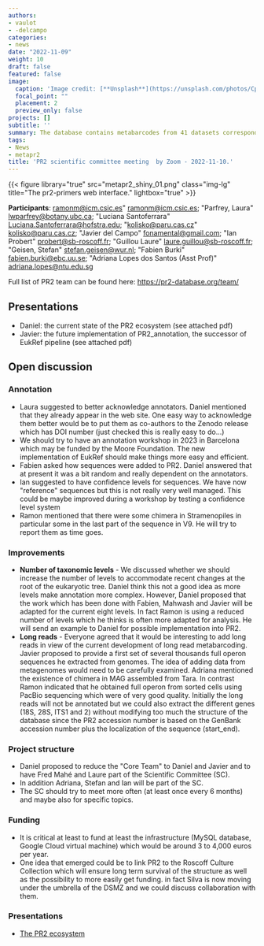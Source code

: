 ```yaml
---
authors:
- vaulot
- -delcampo
categories:
- news
date: "2022-11-09"
weight: 10
draft: false
featured: false
image:
  caption: 'Image credit: [**Unsplash**](https://unsplash.com/photos/CpkOjOcXdUY)'
  focal_point: ""
  placement: 2
  preview_only: false
projects: []
subtitle: ''
summary: The database contains metabarcodes from 41 datasets corresponding to more than 4,000 samples and 90,000 ASVs.
tags:
- News
- metapr2
title: 'PR2 scientific committee meeting  by Zoom - 2022-11-10.'
---
```



{{< figure library="true" src="metapr2_shiny_01.png" class="img-lg" title="The pr2-primers web interface." lightbox="true" >}}

**Participants**:
ramonm@icm.csic.es" <ramonm@icm.csic.es>; "Parfrey, Laura" <lwparfrey@botany.ubc.ca>; "Luciana Santoferrara" <Luciana.Santoferrara@hofstra.edu>; "kolisko@paru.cas.cz" <kolisko@paru.cas.cz>; "Javier del Campo" <fonamental@gmail.com>; "Ian Probert" <probert@sb-roscoff.fr>; "Guillou Laure" <laure.guillou@sb-roscoff.fr>; "Geisen, Stefan" <stefan.geisen@wur.nl>;  "Fabien Burki" <fabien.burki@ebc.uu.se>; "Adriana Lopes dos Santos (Asst Prof)" <adriana.lopes@ntu.edu.sg>

Full list of PR2 team can be found here: https://pr2-database.org/team/

## Presentations
* Daniel: the current state of the PR2 ecosystem (see attached pdf)
* Javier: the future implementation of PR2_annotation, the successor of EukRef pipeline (see attached pdf)

## Open discussion

### Annotation
* Laura suggested to better acknowledge annotators.  Daniel mentioned that they already appear in the web site.  One easy way to acknowledge them better would be to put them as co-authors to the Zenodo release which has DOI number (just checked this is really easy to do...)
* We should try to have an annotation workshop in 2023 in Barcelona which may be funded by the Moore Foundation.  The new implementation of EukRef should make things more easy and efficient.
* Fabien asked how sequences were added to PR2.  Daniel answered that at present it was a bit random and really dependent on the annotators.
* Ian suggested to have confidence levels for sequences.  We have now "reference" sequences but this is not really very well managed. This could be maybe improved during a workshop by testing a confidence level system
* Ramon mentioned that there were some chimera in Stramenopiles in particular some in the last part of the sequence in V9. He will try to report them as time goes.
  
### Improvements
* **Number of taxonomic levels** - We discussed whether we should increase the number of levels to accommodate recent changes at the root of the eukaryotic tree.  Daniel think this not a good idea as more levels make annotation more complex.  However, Daniel proposed that the work which has been done with Fabien, Mahwash and Javier will be adapted for the current eight levels. In fact Ramon is using a reduced number of levels which he thinks is often more adapted for analysis. He will send an example to Daniel for possible implementation into PR2.
* **Long reads** - Everyone agreed that it would be interesting to add long reads in view of the current development of long read metabarcoding.  Javier proposed to provide a first set of several thousands full operon sequences he extracted from genomes.  The idea of adding data from metagenomes would need to be carefully examined.  Adriana mentioned the existence of chimera in MAG assembled from Tara.  In contrast Ramon indicated that he obtained full operon from sorted cells using PacBio sequencing which were of very good quality.  Initially the long reads will not be annotated but we could also extract the different genes (18S, 28S, ITS1 and 2) without modifying too much the structure of the database since the PR2 accession number is based on the GenBank accession number plus the localization of the sequence (start_end).
  
### Project structure
* Daniel proposed to reduce the "Core Team" to Daniel and Javier and to have Fred Mahé and Laure part of the Scientific Committee (SC). 
* In addition Adriana, Stefan and Ian will be part of the SC. 
* The SC should try to meet more often (at least once every 6 months) and maybe also for specific topics.

### Funding
* It is critical at least to fund at least the infrastructure (MySQL database, Google Cloud virtual machine) which would be around 3 to 4,000 euros per year.
* One idea that emerged could be to link PR2 to the Roscoff Culture Collection which will ensure long term survival of the structure as well as the possibility to more easily get funding.  in fact Silva is now moving under the umbrella of the DSMZ and we could discuss collaboration with them.

### Presentations
* [The PR2 ecosystem](files/2022-11-09-PR2-meeting.pdf)
